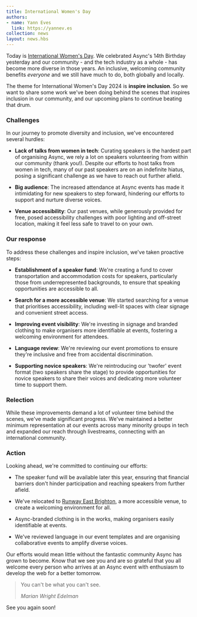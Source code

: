 ```yaml
---
title: International Women's Day
authors:
- name: Yann Eves
  link: https://yannev.es
collection: news
layout: news.hbs
---
```


Today is [International Women's Day][international-womens-day]. We celebrated Async's 14th Birthday yesterday and our community - and the tech industry as a whole - has become more diverse in those years. An inclusive, welcoming community benefits _everyone_ and we still have much to do, both globally and locally.

The theme for International Women's Day 2024 is **inspire inclusion**. So we want to share some work we've been doing behind the scenes that inspires inclusion in our community, and our upcoming plans to continue beating that drum.

### Challenges

In our journey to promote diversity and inclusion, we've encountered several hurdles:

- **Lack of talks from women in tech**: Curating speakers is the hardest part of organising Async, we rely a lot on speakers volunteering from within our community (thank you!). Despite our efforts to host talks from women in tech, many of our past speakers are on an indefinite hiatus, posing a significant challenge as we have to reach out further afield.

- **Big audience**: The increased attendance at Async events has made it intimidating for new speakers to step forward, hindering our efforts to support and nurture diverse voices.

- **Venue accessibility**: Our past venues, while generously provided for free, posed accessibility challenges with poor lighting and off-street location, making it feel less safe to travel to on your own.

### Our response

To address these challenges and inspire inclusion, we've taken proactive steps:

- **Establishment of a speaker fund**: We're creating a fund to cover transportation and accommodation costs for speakers, particularly those from underrepresented backgrounds, to ensure that speaking opportunities are accessible to all.

- **Search for a more accessible venue**: We started searching for a venue that prioritises accessibility, including well-lit spaces with clear signage and convenient street access.

- **Improving event visibility**: We're investing in signage and branded clothing to make organisers more identifiable at events, fostering a welcoming environment for attendees.

- **Language review**: We're reviewing our event promotions to ensure they're inclusive and free from accidental discrimination.

- **Supporting novice speakers**: We're reintroducing our 'twofer' event format (two speakers share the stage) to provide opportunities for novice speakers to share their voices and dedicating more volunteer time to support them.

### Relection

While these improvements demand a lot of volunteer time behind the scenes, we've made significant progress. We've maintained a better minimum representation at our events across many minority groups in tech and expanded our reach through livestreams, connecting with an international community.

### Action

Looking ahead, we're committed to continuing our efforts:

- The speaker fund will be available later this year, ensuring that financial barriers don't hinder participation and reaching speakers from further afield.

- We've relocated to [Runway East Brighton][rwe-brighton], a more accessible venue, to create a welcoming environment for all.

- Async-branded clothing is in the works, making organisers easily identifiable at events.

- We've reviewed language in our event templates and are organising collaborative events to amplify diverse voices.

Our efforts would mean little without the fantastic community Async has grown to become. Know that we see you and are so grateful that you all welcome every person who arrives at an Async event with enthusiasm to develop the web for a better tomorrow.

> You can't be what you can't see.
>
> <cite>Marian Wright Edelman</cite>

See you again soon!

[international-womens-day]: https://www.internationalwomensday.com/
[rwe-brighton]: https://runwayea.st/locations/brighton?utm_source=external&utm_medium=event&utm_campaign=sponsorship
